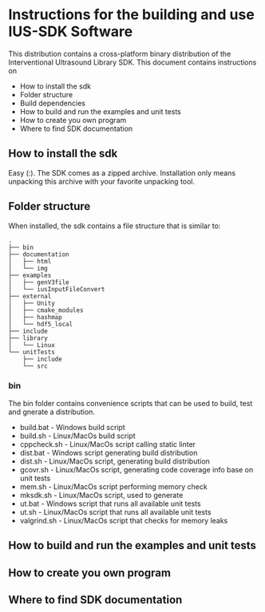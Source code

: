 # Instructions for the building and use IUS-SDK Software

This distribution contains a cross-platform binary distribution of the Interventional Ultrasound Library SDK. 
This document contains instructions on
* How to install the sdk
* Folder structure
* Build dependencies
* How to build and run the examples and unit tests
* How to create you own program
* Where to find SDK documentation

## How to install the sdk
Easy (:). The SDK comes as a zipped archive. Installation only means 
unpacking this archive with your favorite unpacking tool.

## Folder structure
When installed, the sdk contains a file structure that is similar to:

```
.
├── bin
├── documentation
│   ├── html
│   └── img
├── examples
│   ├── genV3file
│   └── iusInputFileConvert
├── external
│   ├── Unity
│   ├── cmake_modules
│   ├── hashmap
│   └── hdf5_local
├── include
├── library
│   └── Linux
└── unitTests
    ├── include
    └── src
```

### bin
The bin folder contains convenience scripts that can be used to 
build, test and gnerate a distribution.

* build.bat - Windows build script
* build.sh - Linux/MacOs build script
* cppcheck.sh - Linux/MacOs script calling static linter
* dist.bat - Windows script generating build distribution 
* dist.sh - Linux/MacOs script, generating build distribution
* gcovr.sh - Linux/MacOs script, generating code coverage info base on unit tests
* mem.sh - Linux/MacOs script performing memory check
* mksdk.sh - Linux/MacOs script, used to generate
* ut.bat - Windows script that runs all available unit tests
* ut.sh - Linux/MacOs script that runs all available unit tests
* valgrind.sh - Linux/MacOs script that checks for memory leaks


## How to build and run the examples and unit tests
## How to create you own program
## Where to find SDK documentation